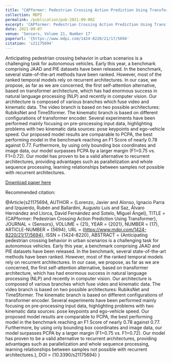 ```yaml
---
title: "CAPformer: Pedestrian Crossing Action Prediction Using Transformer"
collection: MDPI
permalink: /publication/pub-2021-09-002
excerpt: 'CAPformer: Pedestrian Crossing Action Prediction Using Transformer'
date: 2021-09-07
venue: 'Sensors, Volume 21, Number 17'
paperurl: '{https://www.mdpi.com/1424-8220/21/17/5694'
citation: 's21175694'
---
```


Anticipating pedestrian crossing behavior in urban scenarios is a challenging task for autonomous vehicles. Early this year, a benchmark comprising JAAD and PIE datasets have been released. In the benchmark, several state-of-the-art methods have been ranked. However, most of the ranked temporal models rely on recurrent architectures. In our case, we propose, as far as we are concerned, the first self-attention alternative, based on transformer architecture, which has had enormous success in natural language processing (NLP) and recently in computer vision. Our architecture is composed of various branches which fuse video and kinematic data. The video branch is based on two possible architectures: RubiksNet and TimeSformer. The kinematic branch is based on different configurations of transformer encoder. Several experiments have been performed mainly focusing on pre-processing input data, highlighting problems with two kinematic data sources: pose keypoints and ego-vehicle speed. Our proposed model results are comparable to PCPA, the best performing model in the benchmark reaching an F1 Score of nearly 0.78 against 0.77. Furthermore, by using only bounding box coordinates and image data, our model surpasses PCPA by a larger margin (F1=0.75 vs. F1=0.72). Our model has proven to be a valid alternative to recurrent architectures, providing advantages such as parallelization and whole sequence processing, learning relationships between samples not possible with recurrent architectures.

[Download paper here]({https://www.mdpi.com/1424-8220/21/17/5694)

Recommended citation: 


@Article{s21175694,
AUTHOR = {Lorenzo, Javier and Alonso, Ignacio Parra and Izquierdo, Rubén and Ballardini, Augusto Luis and Saz, Álvaro Hernández and Llorca, David Fernández and Sotelo, Miguel Ángel},
TITLE = {CAPformer: Pedestrian Crossing Action Prediction Using Transformer},
JOURNAL = {Sensors},
VOLUME = {21},
YEAR = {2021},
NUMBER = {17},
ARTICLE-NUMBER = {5694},
URL = {https://www.mdpi.com/1424-8220/21/17/5694},
ISSN = {1424-8220},
ABSTRACT = {Anticipating pedestrian crossing behavior in urban scenarios is a challenging task for autonomous vehicles. Early this year, a benchmark comprising JAAD and PIE datasets have been released. In the benchmark, several state-of-the-art methods have been ranked. However, most of the ranked temporal models rely on recurrent architectures. In our case, we propose, as far as we are concerned, the first self-attention alternative, based on transformer architecture, which has had enormous success in natural language processing (NLP) and recently in computer vision. Our architecture is composed of various branches which fuse video and kinematic data. The video branch is based on two possible architectures: RubiksNet and TimeSformer. The kinematic branch is based on different configurations of transformer encoder. Several experiments have been performed mainly focusing on pre-processing input data, highlighting problems with two kinematic data sources: pose keypoints and ego-vehicle speed. Our proposed model results are comparable to PCPA, the best performing model in the benchmark reaching an F1 Score of nearly 0.78 against 0.77. Furthermore, by using only bounding box coordinates and image data, our model surpasses PCPA by a larger margin (F1=0.75 vs. F1=0.72). Our model has proven to be a valid alternative to recurrent architectures, providing advantages such as parallelization and whole sequence processing, learning relationships between samples not possible with recurrent architectures.},
DOI = {10.3390/s21175694}
}

